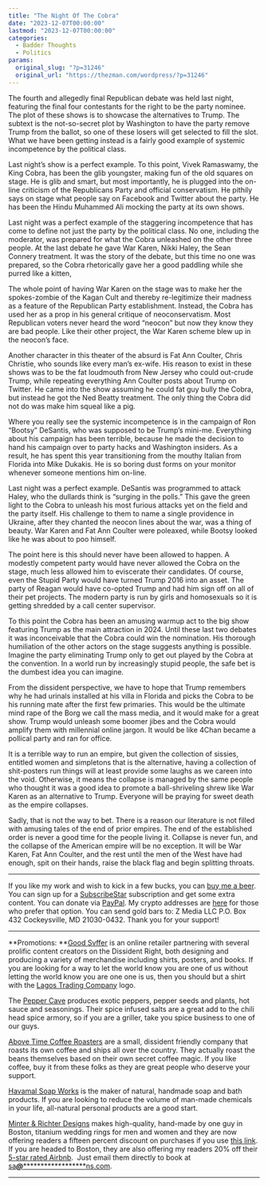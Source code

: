 ```yaml
---
title: "The Night Of The Cobra"
date: "2023-12-07T00:00:00"
lastmod: "2023-12-07T00:00:00"
categories:
  - Badder Thoughts
  - Politics
params:
  original_slug: "?p=31246"
  original_url: "https://thezman.com/wordpress/?p=31246"
---
```


The fourth and allegedly final Republican debate was held last night,
featuring the final four contestants for the right to be the party
nominee. The plot of these shows is to showcase the alternatives to
Trump. The subtext is the not-so-secret plot by Washington to have the
party remove Trump from the ballot, so one of these losers will get
selected to fill the slot. What we have been getting instead is a fairly
good example of systemic incompetence by the political class.

Last night’s show is a perfect example. To this point, Vivek Ramaswamy,
the King Cobra, has been the glib youngster, making fun of the old
squares on stage. He is glib and smart, but most importantly, he is
plugged into the on-line criticism of the Republicans Party and official
conservatism. He pithily says on stage what people say on Facebook and
Twitter about the party. He has been the Hindu Muhammed Ali mocking the
party at its own shows.

Last night was a perfect example of the staggering incompetence that has
come to define not just the party by the political class. No one,
including the moderator, was prepared for what the Cobra unleashed on
the other three people. At the last debate he gave War Karen, Nikki
Haley, the Sean Connery treatment. It was the story of the debate, but
this time no one was prepared, so the Cobra rhetorically gave her a good
paddling while she purred like a kitten,

The whole point of having War Karen on the stage was to make her the
spokes-zombie of the Kagan Cult and thereby re-legitimize their madness
as a feature of the Republican Party establishment. Instead, the Cobra
has used her as a prop in his general critique of neoconservatism. Most
Republican voters never heard the word “neocon” but now they know they
are bad people. Like their other project, the War Karen scheme blew up
in the neocon’s face.

Another character in this theater of the absurd is Fat Ann Coulter,
Chris Christie, who sounds like every man’s ex-wife. His reason to exist
in these shows was to be the fat loudmouth from New Jersey who could
out-crude Trump, while repeating everything Ann Coulter posts about
Trump on Twitter. He came into the show assuming he could fat guy bully
the Cobra, but instead he got the Ned Beatty treatment. The only thing
the Cobra did not do was make him squeal like a pig.

Where you really see the systemic incompetence is in the campaign of Ron
“Bootsy” DeSantis, who was supposed to be Trump’s mini-me. Everything
about his campaign has been terrible, because he made the decision to
hand his campaign over to party hacks and Washington insiders. As a
result, he has spent this year transitioning from the mouthy Italian
from Florida into Mike Dukakis. He is so boring dust forms on your
monitor whenever someone mentions him on-line.

Last night was a perfect example. DeSantis was programmed to attack
Haley, who the dullards think is “surging in the polls.” This gave the
green light to the Cobra to unleash his most furious attacks yet on the
field and the party itself. His challenge to them to name a single
providence in Ukraine, after they chanted the neocon lines about the
war, was a thing of beauty. War Karen and Fat Ann Coulter were poleaxed,
while Bootsy looked like he was about to poo himself.

The point here is this should never have been allowed to happen. A
modestly competent party would have never allowed the Cobra on the
stage, much less allowed him to eviscerate their candidates. Of course,
even the Stupid Party would have turned Trump 2016 into an asset. The
party of Reagan would have co-opted Trump and had him sign off on all of
their pet projects. The modern party is run by girls and homosexuals so
it is getting shredded by a call center supervisor.

To this point the Cobra has been an amusing warmup act to the big show
featuring Trump as the main attraction in 2024. Until these last two
debates it was inconceivable that the Cobra could win the nomination.
His thorough humiliation of the other actors on the stage suggests
anything is possible. Imagine the party eliminating Trump only to get
out played by the Cobra at the convention. In a world run by
increasingly stupid people, the safe bet is the dumbest idea you can
imagine.

From the dissident perspective, we have to hope that Trump remembers why
he had urinals installed at his villa in Florida and picks the Cobra to
be his running mate after the first few primaries. This would be the
ultimate mind rape of the Borg we call the mass media, and it would make
for a great show. Trump would unleash some boomer jibes and the Cobra
would amplify them with millennial online jargon. It would be like 4Chan
became a pollical party and ran for office.

It is a terrible way to run an empire, but given the collection of
sissies, entitled women and simpletons that is the alternative, having a
collection of shit-posters run things will at least provide some laughs
as we careen into the void. Otherwise, it means the collapse is managed
by the same people who thought it was a good idea to promote a
ball-shriveling shrew like War Karen as an alternative to Trump.
Everyone will be praying for sweet death as the empire collapses.

Sadly, that is not the way to bet. There is a reason our literature is
not filled with amusing tales of the end of prior empires. The end of
the established order is never a good time for the people living it.
Collapse is never fun, and the collapse of the American empire will be
no exception. It will be War Karen, Fat Ann Coulter, and the rest until
the men of the West have had enough, spit on their hands, raise the
black flag and begin splitting throats.

------------------------------------------------------------------------

If you like my work and wish to kick in a few bucks, you can
<a href="https://www.buymeacoffee.com/mujolulu" rel="noopener"
target="_blank">buy me a beer</a>. You can sign up for a
<a href="https://www.subscribestar.com/the-z-blog" rel="noopener"
target="_blank">SubscribeStar</a> subscription and get some extra
content. You can donate via <a
href="https://www.paypal.com/donate/?cmd=_s-xclick&amp;hosted_button_id=UDAS2Q8JYA6CN&amp;source=url"
rel="noopener" target="_blank">PayPal</a>. My crypto addresses are
<a href="https://thezman.com/wordpress/?page_id=22713" rel="noopener"
target="_blank">here</a> for those who prefer that option. You can send
gold bars to: Z Media LLC P.O. Box 432 Cockeysville, MD 21030-0432.
Thank you for your support!

------------------------------------------------------------------------

**Promotions: **<a href="https://goodsvffer.com/" rel="noopener" target="_blank">Good
Svffer</a> is an online retailer partnering with several prolific
content creators on the Dissident Right, both designing and producing a
variety of merchandise including shirts, posters, and books. If you are
looking for a way to let the world know you are one of us without
letting the world know you are one one is us, then you should but a
shirt with the
<a href="https://goodsvffer.com/products/lagos-trading-company"
rel="noopener" target="_blank">Lagos Trading Company</a> logo.

The <a href="https://peppercave.com/shop/ols/products" rel="noopener"
target="_blank">Pepper Cave</a> produces exotic peppers, pepper seeds
and plants, hot sauce and seasonings. Their spice infused salts are a
great add to the chili head spice armory, so if you are a griller, take
you spice business to one of our guys.

<a href="https://abovetimecoffee.com/" rel="noopener"
target="_blank">Above Time Coffee Roasters</a> are a small, dissident
friendly company that roasts its own coffee and ships all over the
country. They actually roast the beans themselves based on their own
secret coffee magic. If you like coffee, buy it from these folks as they
are great people who deserve your support.

<a href="https://havamalsoapworks.com/" rel="noopener"
target="_blank">Havamal Soap Works</a> is the maker of natural, handmade
soap and bath products. If you are looking to reduce the volume of
man-made chemicals in your life, all-natural personal products are a
good start.

<a href="https://www.minterandrichterdesigns.com/"
rel="noreferrer nofollow noopener" target="_blank">Minter &amp; Richter
Designs</a> makes high-quality, hand-made by one guy in Boston, titanium
wedding rings for men and women and they are now offering readers a
fifteen percent discount on purchases if you use
<a href="https://www.minterandrichterdesigns.com/discount/ZMAN"
rel="noreferrer nofollow noopener" target="_blank">this link</a>.
<span class="highlight"><span class="colour"><span class="font"><span class="size">If
you are headed to Boston, they are also offering my readers 20% off
their <a
href="https://www.airbnb.com/users/7988017/listings?user_id=7988017&amp;s=3"
rel="noopener noreferrer" target="_blank">5-star rated Airbnb</a>.  Just
email them directly to book at
<a href="mailto:sa***@*********************ns.com"
data-original-string="4JbQsSsTmElHpKcvssrrow==cb7Jjos8VLtDd9LLdfiRVuLerWwoq8ZwIvZ3zp2GrXsVHwIzgmkkBflzvqCNpvbodo+"><span
class="apbct-email-encoder"
data-original-string="m1J+o3EAEpcWiST7cp8hXQ==cb78rzjKH39j5QoW4VCoLfAVl+Lk5aWSNhnvhsAe8MnPtM2zGlTzRED9UEXsRB4YcbD"
title="This contact has been encoded by Anti-Spam by CleanTalk. Click to decode. To finish the decoding make sure that JavaScript is enabled in your browser.">sa<span
class="apbct-blur">***</span>@<span
class="apbct-blur">*********************</span>ns.com</span></a>.</span></span></span></span>

------------------------------------------------------------------------
